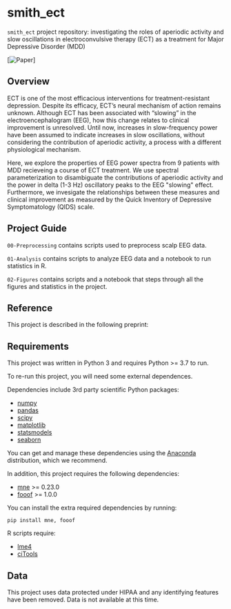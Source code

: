 # smith_ect

`smith_ect` project repository: investigating the roles of aperiodic activity and slow oscillations in electroconvulsive therapy (ECT) as a treatment for Major Depressive Disorder (MDD)

[![Paper](https://www.medrxiv.org/content/10.1101/2022.04.15.22273811v1)]

## Overview

ECT is one of the most efficacious interventions for treatment-resistant depression. Despite its efficacy, ECT’s neural mechanism of action remains unknown. Although ECT has been associated with “slowing” in the electroencephalogram (EEG), how this change relates to clinical improvement is unresolved. Until now, increases in slow-frequency power have been assumed to indicate increases in slow oscillations, without considering the contribution of aperiodic activity, a process with a different physiological mechanism. 

Here, we explore the properties of EEG power spectra from 9 patients with MDD recieveing a course of ECT treatment. We use spectral parameterization to disambiguate the contributions of aperiodic activity and the power in delta (1-3 Hz) oscillatory peaks to the EEG "slowing" effect. Furthermore, we invesigate the relationships between these measures and clinical improvement as measured by the Quick Inventory of Depressive Symptomatology (QIDS) scale.


## Project Guide

`00-Preprocessing` contains scripts used to preprocess scalp EEG data.

`01-Analysis` contains scripts to analyze EEG data and a notebook to run statistics in R. 

`02-Figures` contains scripts and a notebook that steps through all the figures and statistics in the project.


## Reference

This project is described in the following preprint:


## Requirements

This project was written in Python 3 and requires Python >= 3.7 to run.

To re-run this project, you will need some external dependences.

Dependencies include 3rd party scientific Python packages:
- [numpy](https://github.com/numpy/numpy)
- [pandas](https://github.com/pandas-dev/pandas)
- [scipy](https://github.com/scipy/scipy)
- [matplotlib](https://github.com/matplotlib/matplotlib)
- [statsmodels](https://github.com/statsmodels/statsmodels)
- [seaborn](https://github.com/mwaskom/seaborn)


You can get and manage these dependencies using the [Anaconda](https://www.anaconda.com/distribution/) distribution, which we recommend.

In addition, this project requires the following dependencies:

 - [mne](https://github.com/mne-tools/mne-python) >= 0.23.0
 - [fooof](https://github.com/fooof-tools/fooof) >= 1.0.0
 
You can install the extra required dependencies by running:

```
pip install mne, fooof
```

R scripts require:
- [lme4](https://github.com/lme4/lme4)
- [ciTools](https://github.com/jthaman/ciTools)



## Data

This project uses data protected under HIPAA and any identifying features have been removed. Data is not available at this time. 
